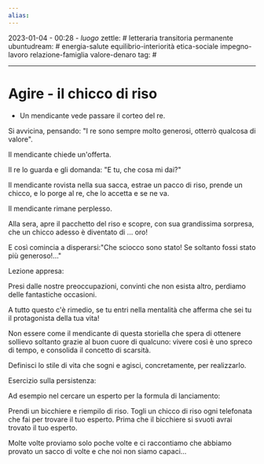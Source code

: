 ```yaml
---
alias: 
---
```

2023-01-04 - 00:28 - *luogo*
zettle: # letteraria transitoria permanente
ubuntudream: # energia-salute equilibrio-interiorità etica-sociale impegno-lavoro relazione-famiglia valore-denaro 
tag: #

---
# Agire - il chicco di riso

- Un mendicante vede passare il corteo del re.

Si avvicina, pensando: "I re sono sempre molto generosi, otterrò qualcosa di valore".

Il mendicante chiede un'offerta.

Il re lo guarda e gli domanda: "E tu, che cosa mi dai?"

Il mendicante rovista nella sua sacca, estrae un pacco di riso, prende un chicco, e lo porge al re, che lo accetta e se ne va.

Il mendicante rimane perplesso.

Alla sera, apre il pacchetto del riso e scopre, con sua grandissima sorpresa, che un chicco adesso è diventato di ... oro!

E così comincia a disperarsi:"Che sciocco sono stato! Se soltanto fossi stato più generoso!..."

  

Lezione appresa:

Presi dalle nostre preoccupazioni, convinti che non esista altro, perdiamo delle fantastiche occasioni.

A tutto questo c'è rimedio, se tu entri nella mentalità che afferma che sei tu il protagonista della tua vita!

Non essere come il mendicante di questa storiella che spera di ottenere sollievo soltanto grazie al buon cuore di qualcuno: vivere così è uno spreco di tempo, e consolida il concetto di scarsità.

Definisci lo stile di vita che sogni e agisci, concretamente, per realizzarlo.

  

Esercizio sulla persistenza:

Ad esempio nel cercare un esperto per la formula di lanciamento:

Prendi un bicchiere e riempilo di riso. Togli un chicco di riso ogni telefonata che fai per trovare il tuo esperto. Prima che il bicchiere si svuoti avrai trovato il tuo esperto.

Molte volte proviamo solo poche volte e ci raccontiamo che abbiamo provato un sacco di volte e che noi non siamo capaci…
